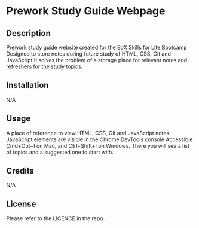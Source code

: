 # Prework Study Guide Webpage

## Description

Prework study guide website created for the EdX Skills for Life Bootcamp
Designed to store notes during future study of HTML, CSS, Git and JavaScript
It solves the problem of a storage place for relevant notes and refreshers for
the study topics.


## Installation

N/A

## Usage

A place of reference to view HTML, CSS, Git and JavaScript notes.
JavaScript elements are visible in the Chrome DevTools console 
Accessible Cmd+Opt+I on Mac, and Ctrl+Shift+I on Windows.
There you will see a list of topics and a suggested one to start with.

## Credits

N/A

## License

Please refer to the LICENCE in the repo.

